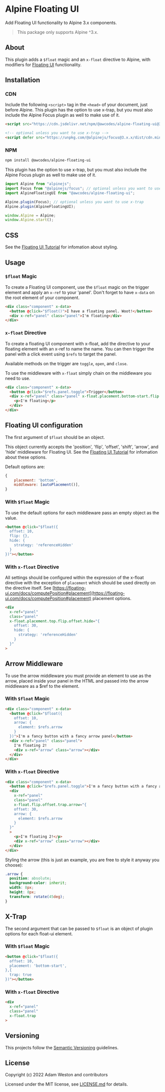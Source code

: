 # Alpine Floating UI

Add Floating UI functionality to Alpine 3.x components.

> This package only supports Alpine ^3.x.

## About

This plugin adds a `$float` magic and an `x-float` directive to Alpine, with modifiers for [Floating UI](https://floating-ui.com/) functionality.

## Installation

### CDN

Include the following `<script>` tag in the `<head>` of your document, just before Alpine. This plugin has the option to use x-trap, but you must also include the Alpine Focus plugin as well to make use of it.

```html
<script src="https://cdn.jsdelivr.net/npm/@awcodes/alpine-floating-ui@3.x.x/dist/cdn.min.js" defer></script>

<!-- optional unless you want to use x-trap -->
<script defer src="https://unpkg.com/@alpinejs/focus@3.x.x/dist/cdn.min.js"></script>
```

### NPM

```bash
npm install @awcodes/alpine-floating-ui
```

This plugin has the option to use x-trap, but you must also include the Alpine Focus plugin as well to make use of it.

```js
import Alpine from "alpinejs";
import Focus from "@alpinejs/focus"; // optional unless you want to use x-trap
import AlpineFloatingUI from "@awcodes/alpine-floating-ui";

Alpine.plugin(Focus); // optional unless you want to use x-trap
Alpine.plugin(AlpineFloatingUI);

window.Alpine = Alpine;
window.Alpine.start();
```

## CSS

See the [Floating UI Tutorial](https://floating-ui.com/docs/tutorial) for infomation about styling.

## Usage

### `$float` Magic
To create a Floating UI component, use the `$float` magic on the trigger element and apply an `x-ref` to your 'panel'. Don't forget to have `x-data` on the root element of your component.

```html
<div class="component" x-data>
  <button @click="$float()">I have a floating panel. Woot!</button>
  <div x-ref="panel" class="panel">I'm floating</div>
</div>
```

### `x-float` Directive

To create a floating UI component with x-float, add the directive to your floating element with an x-ref to name the name. You can then trigger the panel with a click event using `$refs` to target the panel.

Available methods on the trigger are `toggle`, `open`, and `close`.

To use the middleware with `x-float` simply chain on the middleware you need to use.

```html
<div class="component" x-data>
  <button @click="$refs.panel.toggle">Trigger</button>
  <div x-ref="panel" class="panel" x-float.placement.bottom-start.flip.offset>
    <p>I'm floating</p>
  </div>
</div>
```

## Floating UI configuration

The first argument of  `$float` should be an object.

This object currently accepts the 'position', 'flip', 'offset', 'shift', 'arrow', and 'hide' middleware for Floating UI. See the [Floating UI Tutorial](https://floating-ui.com/docs/tutorial) for infomation about these options.

Default options are:

```js
{
    placement: 'bottom',
    middleware: [autoPlacement()],
}
```

### With `$float` Magic

To use the default options for each middleware pass an empty object as the value.

```html
<button @click="$float({
  offset: 10,
  flip: {},
  hide: {
    strategy: 'referenceHidden'
  }
})"></button>
```

### With `x-float` Directive

All settings should be configured within the expression of the x-float directive with the exception of `placement` which should be used directly on the directive itself. See [https://floating-ui.com/docs/computePosition#placement](https://floating-ui.com/docs/computePosition#placement) placement options.

```html
<div
  x-ref="panel"
  class="panel"
  x-float.placement.top.flip.offset.hide="{
    offset: 30,
    hide: {
      strategy: 'referenceHidden'
    }
  }"
>
```

## Arrow Middleware

To use the arrow middleware you must provide an element to use as the arrow, placed inside your panel in the HTML and passed into the arrow middleware as a $ref to the element.

### With `$float` Magic

```html
<div class="component" x-data>
  <button @click="$float({
    offset: 10,
    arrow: {
      element: $refs.arrow
    }
  })">I'm a fancy button with a fancy arrow panel</button>
  <div x-ref="panel" class="panel">
    I'm floating 2!
    <div x-ref="arrow" class="arrow"></div>
  </div>
</div>
```

### With `x-float` Directive

```html
<div class="component" x-data>
  <button @click="$refs.panel.toggle">I'm a fancy button with a fancy arrow panel</button>
  <div
    x-ref="panel"
    class="panel"
    x-float.flip.offset.trap.arrow="{
    offset: 30,
    arrow: {
      element: $refs.arrow
    }
  }"
  >
    <p>I'm floating 2!</p>
    <div x-ref="arrow" class="arrow"></div>
  </div>
</div>
```

Styling the arrow (this is just an example, you are free to style it anyway you choose):

```css
.arrow {
  position: absolute;
  background-color: inherit;
  width: 8px;
  height: 8px;
  transform: rotate(45deg);
}
```

## X-Trap

The second argument that can be passed to `$float` is an object of plugin options for each float-ui element.

### With `$float` Magic

```html
<button @click="$float({
  offset: 10,
  placement: 'bottom-start',
},{
  trap: true
})"></button>
```

### With `x-float` Directive

```html
<div
  x-ref="panel"
  class="panel"
  x-float.trap
>
```

## Versioning

This projects follow the [Semantic Versioning](https://semver.org/) guidelines.

## License

Copyright (c) 2022 Adam Weston and contributors

Licensed under the MIT license, see [LICENSE.md](LICENSE.md) for details.
